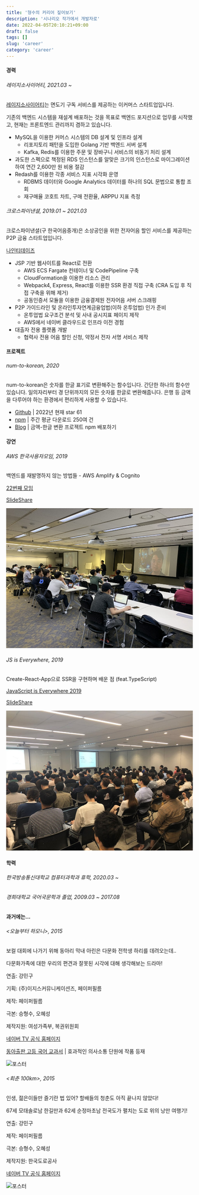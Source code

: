 ```yaml
---
title: '형수의 커리어 짚어보기'
description: '시나리오 작가에서 개발자로'
date: 2022-04-05T20:10:21+09:00
draft: false
tags: []
slug: 'career'
category: 'career'
---
```


#### 경력

###### 레이지소사이어티, 2021.03 ~

[레이지소사이어티](https://lazysociety.co.kr)는 면도기 구독 서비스를 제공하는 이커머스 스타트업입니다.

기존의 백엔드 시스템을 재설계 배포하는 것을 목표로 백엔드 포지션으로 업무를 시작했고, 현재는 프론트엔드 관리까지 겸하고 있습니다.

- MySQL을 이용한 커머스 시스템의 DB 설계 및 인프라 설계
  - 리포지토리 패턴을 도입한 Golang 기반 백엔드 서버 설계
  - Kafka, Redis를 이용한 주문 및 장바구니 서비스의 비동기 처리 설계
- 과도한 스펙으로 책정된 RDS 인스턴스를 알맞은 크기의 인스턴스로 마이그레이션하여 연간 2,600만 원 비용 절감
- Redash를 이용한 각종 서비스 지표 시각화 운영
  - RDBMS 데이터와 Google Analytics 데이터를 하나의 SQL 문법으로 통합 조회
  - 재구매율 코호트 차트, 구매 전환율, ARPPU 지표 측정

###### 크로스파이낸셜, 2019.01 ~ 2021.03

크로스파이낸셜(구 한국어음중개)은 소상공인을 위한 전자어음 할인 서비스를 제공하는 P2P 금융 스타트업입니다.

[나인티데이즈](https://90days.kr)

- JSP 기반 웹사이트를 React로 전환
  - AWS ECS Fargate 컨테이너 및 CodePipeline 구축
  - CloudFormation을 이용한 리소스 관리
  - Webpack4, Express, React를 이용한 SSR 환경 직접 구축 (CRA 도입 후 직접 구축을 위해 제거)
  - 공동인증서 모듈을 이용한 금융결제원 전자어음 서버 스크래핑
- P2P 가이드라인 및 온라인투자연계금융업법(이하 온투업법) 인가 준비
  - 온투업법 요구조건 분석 및 사내 공시지표 페이지 제작
  - AWS에서 네이버 클라우드로 인프라 이전 경험
- 대출자 전용 플랫폼 개발
  - 협력사 전용 어음 할인 신청, 약정서 전자 서명 서비스 제작

#### 프로젝트

###### num-to-korean, 2020

num-to-korean은 숫자를 한글 표기로 변환해주는 함수입니다. 간단한 하나의 함수만 있습니다. 일의자리부터 경 단위까지의 모든 숫자를 한글로 변환해줍니다. 은행 등 금액을 다루어야 하는 환경에서 편리하게 사용할 수 있습니다.

- [Github](https://github.com/huskyhoochu/num-to-korean) | 2022년 현재 star 61
- [npm](https://www.npmjs.com/package/num-to-korean) | 주간 평균 다운로드 250여 건
- [Blog](https://funes-days.com/dev/num-to-korean) | 금액-한글 변환 프로젝트 npm 배포하기

#### 강연

###### AWS 한국사용자모임, 2019

백엔드를 재발명하지 않는 방법들 - AWS Amplify & Cognito

[22번째 모임](https://github.com/awskrug/architecture-group#22%EB%B2%88%EC%A7%B8-%EB%AA%A8%EC%9E%84-2019%EB%85%84-5%EC%9B%94-30%EC%9D%BC-%EB%AA%A9%EC%9A%94%EC%9D%BC-%EC%98%A4%ED%9B%84-7%EC%8B%9C)

[SlideShare](https://www.slideshare.net/LanarkSeung/aws-amplify-cognito)

![aws-semina](aws-semina.jpg)

###### JS is Everywhere, 2019

Create-React-App으로 SSR을 구현하며 배운 점 (feat.TypeScript)

[JavaScript is Everywhere 2019](https://js2019.splashthat.com/)

[SlideShare](https://www.slideshare.net/LanarkSeung/createreactapp-ssr-feat-typescript)

![js-semina](js-semina.jpeg)

#### 학력

###### 한국방송통신대학교 컴퓨터과학과 휴학, 2020.03 ~

###### 경희대학교 국어국문학과 졸업, 2009.03 ~ 2017.08

#### 과거에는...

###### <오늘부터 하모니>, 2015

보컬 대회에 나가기 위해 동아리 막내 아린은 다문화 전학생 하리를 데려오는데..

다문화가족에 대한 우리의 편견과 잘못된 시각에 대해 생각해보는 드라마!

연출: 강민구

기획: (주)이지스커뮤니케이션즈, 페이퍼필름

제작: 페이퍼필름

극본: 승형수, 오혜성

제작지원: 여성가족부, 복권위원회

[네이버 TV 공식 홈페이지](https://tv.naver.com/ourharmony)

[동아출판 고등 국어 교과서](https://www.bookdonga.com/textbook/book_view.donga?product_seq=31753) | 효과적인 의사소통 단원에 작품 등재

![포스터](https://phinf.pstatic.net/tvcast/20151028_108/soNDB_1446010777377BXRB0_JPEG/1446010777360.jpg?type=f1248_230_webp)

###### <회춘 100km>, 2015

인생, 젊은이들만 즐기란 법 있어? 할배들의 청춘도 아직 끝나지 않았다!

67세 모태솔로남 한길만과 62세 순정마초남 전국도가 펼치는 도로 위의 낭만 여행기!

연출: 강민구

제작: 페이퍼필름

극본: 승형수, 오혜성

제작지원: 한국도로공사

[네이버 TV 공식 홈페이지](https://tv.naver.com/100km)

![포스터](https://phinf.pstatic.net/tvcast/20150918_211/Jj5EC_14425450097370JDdV_JPEG/1442545009721.jpg?type=f1248_230_webp)
